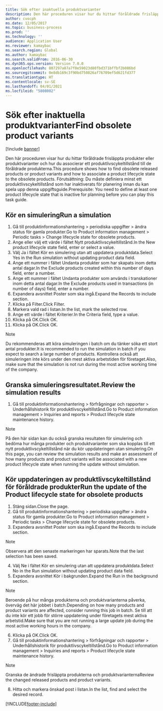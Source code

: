 ```yaml
---
title: Sök efter inaktuella produktvarianter
description: Den här proceduren visar hur du hittar föråldrade frisläppta produkter eller produktvarianter och hur du associerar ett produktlivscykeltillstånd till de föråldrade produkterna.
author: cvocph
ms.date: 12/05/2017
ms.topic: business-process
ms.prod: ''
ms.technology: ''
audience: Application User
ms.reviewer: kamaybac
ms.search.region: Global
ms.author: kamaybac
ms.search.validFrom: 2016-06-30
ms.dyn365.ops.version: Version 7.0.0
ms.openlocfilehash: 807297a87a7f0e59023d80fbd371bffbf2b086bd
ms.sourcegitcommit: 0e8db169c3f90bd750826af76709ef5d621fd377
ms.translationtype: HT
ms.contentlocale: sv-SE
ms.lasthandoff: 04/01/2021
ms.locfileid: "5808002"
---
```

# <a name="find-obsolete-product-variants"></a><span data-ttu-id="9479d-103">Sök efter inaktuella produktvarianter</span><span class="sxs-lookup"><span data-stu-id="9479d-103">Find obsolete product variants</span></span> 

[!include [banner](../../includes/banner.md)]

<span data-ttu-id="9479d-104">Den här proceduren visar hur du hittar föråldrade frisläppta produkter eller produktvarianter och hur du associerar ett produktlivscykeltillstånd till de föråldrade produkterna.</span><span class="sxs-lookup"><span data-stu-id="9479d-104">This procedure shows how to find obsolete released products or product variants and how to associate a product lifecycle state to the obsolete products.</span></span> <span data-ttu-id="9479d-105">Förutsättning: Du måste definiera minst ett produktlivscykeltillstånd som har inaktiverats för planering innan du kan spela upp denna uppgiftsguide.</span><span class="sxs-lookup"><span data-stu-id="9479d-105">Prerequisite: You need to define at least one product lifecycle state that is inactive for planning before you can play this task guide.</span></span>


## <a name="run-a-simulation"></a><span data-ttu-id="9479d-106">Kör en simulering</span><span class="sxs-lookup"><span data-stu-id="9479d-106">Run a simulation</span></span>
1. <span data-ttu-id="9479d-107">Gå till produktinformationshantering > periodiska uppgifter > ändra status för gamla produkter.</span><span class="sxs-lookup"><span data-stu-id="9479d-107">Go to Product information management > Periodic tasks > Change lifecycle state for obsolete products.</span></span>
2. <span data-ttu-id="9479d-108">Ange eller välj ett värde i fältet Nytt produktlivscykeltillstånd.</span><span class="sxs-lookup"><span data-stu-id="9479d-108">In the New product lifecycle state field, enter or select a value.</span></span>
3. <span data-ttu-id="9479d-109">Välj Ja i fältet Kör en simulering utan att uppdatera produktdata.</span><span class="sxs-lookup"><span data-stu-id="9479d-109">Select Yes in the Run simulation without updating product data field.</span></span>
4. <span data-ttu-id="9479d-110">Ange ett nummer i fältet Undanta produkter som har skapats inom detta antal dagar.</span><span class="sxs-lookup"><span data-stu-id="9479d-110">In the Exclude products created within this number of days field, enter a number.</span></span>
5. <span data-ttu-id="9479d-111">Ange ett nummer i fältet Undanta produkter som används i transkationer inom detta antal dagar.</span><span class="sxs-lookup"><span data-stu-id="9479d-111">In the Exclude products used in transactions (in number of days) field, enter a number.</span></span>
6. <span data-ttu-id="9479d-112">Expandera avsnittet Poster som ska ingå.</span><span class="sxs-lookup"><span data-stu-id="9479d-112">Expand the Records to include section.</span></span>
7. <span data-ttu-id="9479d-113">Klicka på Filter.</span><span class="sxs-lookup"><span data-stu-id="9479d-113">Click Filter.</span></span>
8. <span data-ttu-id="9479d-114">Markera vald rad i listan.</span><span class="sxs-lookup"><span data-stu-id="9479d-114">In the list, mark the selected row.</span></span>
9. <span data-ttu-id="9479d-115">Ange ett värde i fältet Kriterier.</span><span class="sxs-lookup"><span data-stu-id="9479d-115">In the Criteria field, type a value.</span></span>
10. <span data-ttu-id="9479d-116">Klicka på OK.</span><span class="sxs-lookup"><span data-stu-id="9479d-116">Click OK.</span></span>
11. <span data-ttu-id="9479d-117">Klicka på OK.</span><span class="sxs-lookup"><span data-stu-id="9479d-117">Click OK.</span></span>

> [!NOTE]
> <span data-ttu-id="9479d-118">Du rekommenderas att köra simuleringen i batch om du tänker söka ett stort antal produkter.</span><span class="sxs-lookup"><span data-stu-id="9479d-118">It is recommended to run the simulation in batch if you expect to search a large number of products.</span></span> <span data-ttu-id="9479d-119">Kontrollera också att simuleringen inte körs under den mest aktiva arbetstiden för företaget.</span><span class="sxs-lookup"><span data-stu-id="9479d-119">Also, make sure that the simulation is not run during the most active working time of the company.</span></span>  

## <a name="review-the-simulation-results"></a><span data-ttu-id="9479d-120">Granska simuleringsresultatet.</span><span class="sxs-lookup"><span data-stu-id="9479d-120">Review the simulation results</span></span>
1. <span data-ttu-id="9479d-121">Gå till produktinformationshantering > förfrågningar och rapporter > Underhållshistorik för produktlivscykeltillstånd.</span><span class="sxs-lookup"><span data-stu-id="9479d-121">Go to Product information management > Inquiries and reports > Product lifecycle state maintenance history.</span></span>
   
> [!NOTE]
> <span data-ttu-id="9479d-122">På den här sidan kan du också granska resultaten för simulering och bedöma hur många produkter och produktvarianter som ska kopplas till ett nytt produktlivscykeltillstånd när du kör uppdateringen utan simulering.</span><span class="sxs-lookup"><span data-stu-id="9479d-122">On this page, you can review the simulation results and make an assessment of how many products and product variants will be associated with a new product lifecycle state when running the update without simulation.</span></span>  

## <a name="run-the-update-of-the-product-lifecycle-state-for-obsolete-products"></a><span data-ttu-id="9479d-123">Kör uppdateringen av produktlivscykeltillstånd för föråldrade produkter</span><span class="sxs-lookup"><span data-stu-id="9479d-123">Run the update of the Product lifecycle state for obsolete products</span></span>
1. <span data-ttu-id="9479d-124">Stäng sidan.</span><span class="sxs-lookup"><span data-stu-id="9479d-124">Close the page.</span></span>
2. <span data-ttu-id="9479d-125">Gå till produktinformationshantering > periodiska uppgifter > ändra status för gamla produkter.</span><span class="sxs-lookup"><span data-stu-id="9479d-125">Go to Product information management > Periodic tasks > Change lifecycle state for obsolete products.</span></span>
3. <span data-ttu-id="9479d-126">Expandera avsnittet Poster som ska ingå.</span><span class="sxs-lookup"><span data-stu-id="9479d-126">Expand the Records to include section.</span></span>

> [!NOTE]
> <span data-ttu-id="9479d-127">Observera att den senaste markeringen har sparats.</span><span class="sxs-lookup"><span data-stu-id="9479d-127">Note that the last selection has been saved.</span></span>  

4. <span data-ttu-id="9479d-128">Välj Ne i fältet Kör en simulering utan att uppdatera produktdata.</span><span class="sxs-lookup"><span data-stu-id="9479d-128">Select No in the Run simulation without updating product data field.</span></span>
5. <span data-ttu-id="9479d-129">Expandera avsnittet Kör i bakgrunden.</span><span class="sxs-lookup"><span data-stu-id="9479d-129">Expand the Run in the background section.</span></span>

> [!NOTE]
> <span data-ttu-id="9479d-130">Beroende på hur många produkterna och produktvarianterna påverka, överväg det här jobbet i batch.</span><span class="sxs-lookup"><span data-stu-id="9479d-130">Depending on how many products and product variants are affected, consider running this job in batch.</span></span> <span data-ttu-id="9479d-131">Se till att du inte kör ett jobb för större uppdatering under företagets mest aktiva arbetstid.</span><span class="sxs-lookup"><span data-stu-id="9479d-131">Make sure that you are not running a large update job during the most active working hours in the company.</span></span>  

6. <span data-ttu-id="9479d-132">Klicka på OK.</span><span class="sxs-lookup"><span data-stu-id="9479d-132">Click OK.</span></span>
7. <span data-ttu-id="9479d-133">Gå till produktinformationshantering > förfrågningar och rapporter > Underhållshistorik för produktlivscykeltillstånd.</span><span class="sxs-lookup"><span data-stu-id="9479d-133">Go to Product information management > Inquiries and reports > Product lifecycle state maintenance history.</span></span>

> [!NOTE]
> <span data-ttu-id="9479d-134">Granska de ändrade frisläppta produkterna och produktvarianterna</span><span class="sxs-lookup"><span data-stu-id="9479d-134">Review the changed released products and product variants.</span></span>  

8. <span data-ttu-id="9479d-135">Hitta och markera önskad post i listan.</span><span class="sxs-lookup"><span data-stu-id="9479d-135">In the list, find and select the desired record.</span></span>



[!INCLUDE[footer-include](../../../includes/footer-banner.md)]
